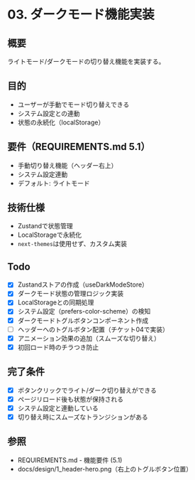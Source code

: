# 03. ダークモード機能実装

## 概要
ライトモード/ダークモードの切り替え機能を実装する。

## 目的
- ユーザーが手動でモード切り替えできる
- システム設定との連動
- 状態の永続化（localStorage）

## 要件（REQUIREMENTS.md 5.1）
- 手動切り替え機能（ヘッダー右上）
- システム設定連動
- デフォルト: ライトモード

## 技術仕様
- Zustandで状態管理
- LocalStorageで永続化
- `next-themes`は使用せず、カスタム実装

## Todo

- [x] Zustandストアの作成（useDarkModeStore）
- [x] ダークモード状態の管理ロジック実装
- [x] LocalStorageとの同期処理
- [x] システム設定（prefers-color-scheme）の検知
- [x] ダークモードトグルボタンコンポーネント作成
- [ ] ヘッダーへのトグルボタン配置（チケット04で実装）
- [x] アニメーション効果の追加（スムーズな切り替え）
- [x] 初回ロード時のチラつき防止

## 完了条件

- [x] ボタンクリックでライト/ダーク切り替えができる
- [x] ページリロード後も状態が保持される
- [x] システム設定と連動している
- [x] 切り替え時にスムーズなトランジションがある

## 参照
- REQUIREMENTS.md - 機能要件 (5.1)
- docs/design/1_header-hero.png（右上のトグルボタン位置）
